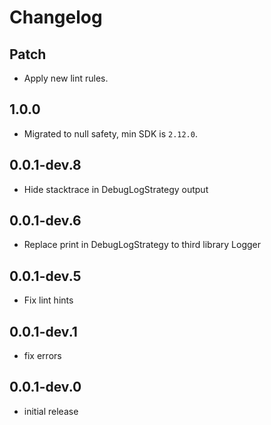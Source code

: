 # Changelog

## Patch

* Apply new lint rules.

## 1.0.0

* Migrated to null safety, min SDK is `2.12.0`.

## 0.0.1-dev.8

* Hide stacktrace in DebugLogStrategy output

## 0.0.1-dev.6

* Replace print in DebugLogStrategy to third library Logger

## 0.0.1-dev.5

* Fix lint hints

## 0.0.1-dev.1

* fix errors

## 0.0.1-dev.0

* initial release
